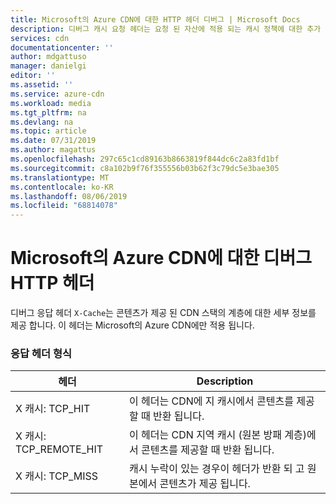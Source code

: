 ```yaml
---
title: Microsoft의 Azure CDN에 대한 HTTP 헤더 디버그 | Microsoft Docs
description: 디버그 캐시 요청 헤더는 요청 된 자산에 적용 되는 캐시 정책에 대한 추가 정보를 제공 합니다. 이러한 헤더는 Microsoft의 Azure CDN에만 적용 됩니다.
services: cdn
documentationcenter: ''
author: mdgattuso
manager: danielgi
editor: ''
ms.assetid: ''
ms.service: azure-cdn
ms.workload: media
ms.tgt_pltfrm: na
ms.devlang: na
ms.topic: article
ms.date: 07/31/2019
ms.author: magattus
ms.openlocfilehash: 297c65c1cd89163b8663819f844dc6c2a83fd1bf
ms.sourcegitcommit: c8a102b9f76f355556b03b62f3c79dc5e3bae305
ms.translationtype: MT
ms.contentlocale: ko-KR
ms.lasthandoff: 08/06/2019
ms.locfileid: "68814078"
---
```

# <a name="debug-http-header-for-azure-cdn-from-microsoft"></a>Microsoft의 Azure CDN에 대한 디버그 HTTP 헤더
디버그 응답 헤더 `X-Cache`는 콘텐츠가 제공 된 CDN 스택의 계층에 대한 세부 정보를 제공 합니다. 이 헤더는 Microsoft의 Azure CDN에만 적용 됩니다.

### <a name="response-header-format"></a>응답 헤더 형식

헤더 | Description
-------|------------
X 캐시: TCP_HIT | 이 헤더는 CDN에 지 캐시에서 콘텐츠를 제공할 때 반환 됩니다. 
X 캐시: TCP_REMOTE_HIT | 이 헤더는 CDN 지역 캐시 (원본 방패 계층)에서 콘텐츠를 제공할 때 반환 됩니다.
X 캐시: TCP_MISS | 캐시 누락이 있는 경우이 헤더가 반환 되 고 원본에서 콘텐츠가 제공 됩니다. 


